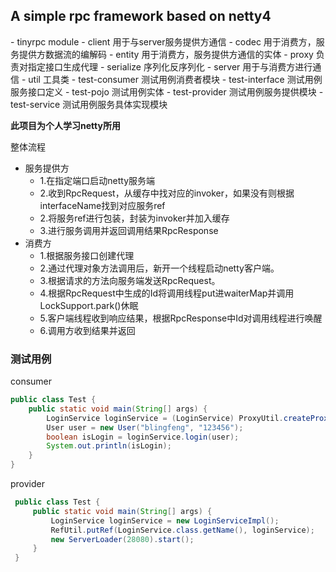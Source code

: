 <h2>A simple rpc framework based on netty4</h2>
- tinyrpc module
  - client 用于与server服务提供方通信
  - codec 用于消费方，服务提供方数据流的编解码
  - entity 用于消费方，服务提供方通信的实体
  - proxy 负责对指定接口生成代理
  - serialize 序列化反序列化
  - server 用于与消费方进行通信
  - util 工具类
  - test-consumer 测试用例消费者模块
  - test-interface 测试用例服务接口定义
  - test-pojo 测试用例实体
  - test-provider 测试用例服务提供模块
  - test-service 测试用例服务具体实现模块
  
  <b>此项目为个人学习netty所用</b>
  
  整体流程
  - 服务提供方
    - 1.在指定端口启动netty服务端
    - 2.收到RpcRequest，从缓存中找对应的invoker，如果没有则根据interfaceName找到对应服务ref
    - 2.将服务ref进行包装，封装为invoker并加入缓存
    - 3.进行服务调用并返回调用结果RpcResponse
  - 消费方
    - 1.根据服务接口创建代理
    - 2.通过代理对象方法调用后，新开一个线程启动netty客户端。
    - 3.根据请求的方法向服务端发送RpcRequest。
    - 4.根据RpcRequest中生成的Id将调用线程put进waiterMap并调用LockSupport.park()休眠
    - 5.客户端线程收到响应结果，根据RpcResponse中Id对调用线程进行唤醒
    - 6.调用方收到结果并返回 
    
<h3>测试用例</h3>

consumer
```java
public class Test {
    public static void main(String[] args) {
        LoginService loginService = (LoginService) ProxyUtil.createProxy(LoginService.class);
        User user = new User("blingfeng", "123456");
        boolean isLogin = loginService.login(user);
        System.out.println(isLogin);
    }
}
```

provider

```java
 public class Test {
     public static void main(String[] args) {
         LoginService loginService = new LoginServiceImpl();
         RefUtil.putRef(LoginService.class.getName(), loginService);
         new ServerLoader(28080).start();
     }
 }
```